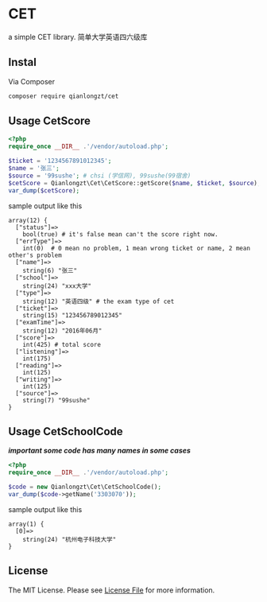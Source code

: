 # CET
a simple CET library. 简单大学英语四六级库

## Instal

Via Composer

``` bash
composer require qianlongzt/cet
```


## Usage CetScore

``` php
<?php
require_once __DIR__ .'/vendor/autoload.php';

$ticket = '1234567891012345';
$name = '张三';
$source = '99sushe'; # chsi (学信网), 99sushe(99宿舍)
$cetScore = Qianlongzt\Cet\CetScore::getScore($name, $ticket, $source);
var_dump($cetScore);
```

sample output like this

```
array(12) {
  ["status"]=>
    bool(true) # it's false mean can't the score right now.
  ["errType"]=>
    int(0)  # 0 mean no problem, 1 mean wrong ticket or name, 2 mean other's problem
  ["name"]=>
    string(6) "张三" 
  ["school"]=>
    string(24) "xxx大学"
  ["type"]=>
    string(12) "英语四级" # the exam type of cet
  ["ticket"]=>
    string(15) "123456789012345"
  ["examTime"]=>
    string(12) "2016年06月"
  ["score"]=>
    int(425) # total score
  ["listening"]=>
    int(175) 
  ["reading"]=>
    int(125)
  ["writing"]=>
    int(125)
  ["source"]=>
    string(7) "99sushe"
}

``` 

## Usage CetSchoolCode

___important some code has many names in some cases___

``` php
<?php
require_once __DIR__ .'/vendor/autoload.php';

$code = new Qianlongzt\Cet\CetSchoolCode();
var_dump($code->getName('3303070'));
```
sample output like this
```
array(1) {
  [0]=>
    string(24) "杭州电子科技大学"
}

``` 
## License

The MIT License. Please see [License File](LICENSE.md) for more information.
